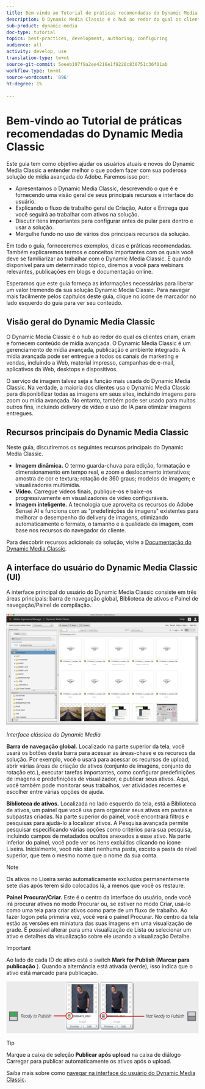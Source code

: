 ```yaml
---
title: Bem-vindo ao Tutorial de práticas recomendadas do Dynamic Media Classic
description: O Dynamic Media Classic é o hub ao redor do qual os clientes criam, criam e fornecem conteúdo de mídia avançada. Este tutorial de práticas recomendadas foi criado para ajudar os usuários atuais e novos do Dynamic Media Classic a entender melhor o que eles podem fazer com essa poderosa solução de mídia avançada do Adobe. Nesta parte do tutorial, você aprenderá o que é o Dynamic Media Classic e obterá uma breve análise dos recursos principais e da interface do usuário.
sub-product: dynamic-media
doc-type: tutorial
topics: best-practices, development, authoring, configuring
audience: all
activity: develop, use
translation-type: tm+mt
source-git-commit: 5eeeb197f9a2ee4216e1f9220c830751c36f01ab
workflow-type: tm+mt
source-wordcount: '896'
ht-degree: 1%

---
```



# Bem-vindo ao Tutorial de práticas recomendadas do Dynamic Media Classic

Este guia tem como objetivo ajudar os usuários atuais e novos do Dynamic Media Classic a entender melhor o que podem fazer com sua poderosa solução de mídia avançada do Adobe. Faremos isso por:

- Apresentamos o Dynamic Media Classic, descrevendo o que é e fornecendo uma visão geral de seus principais recursos e interface do usuário.
- Explicando o fluxo de trabalho geral de Criação, Autor e Entrega que você seguirá ao trabalhar com ativos na solução.
- Discutir itens importantes para configurar antes de pular para dentro e usar a solução.
- Mergulhe fundo no uso de vários dos principais recursos da solução.

Em todo o guia, forneceremos exemplos, dicas e práticas recomendadas. Também explicaremos termos e conceitos importantes com os quais você deve se familiarizar ao trabalhar com o Dynamic Media Classic. E quando disponível para um determinado tópico, diremos a você para webinars relevantes, publicações em blogs e documentação online.

Esperamos que este guia forneça as informações necessárias para liberar um valor tremendo da sua solução Dynamic Media Classic. Para navegar mais facilmente pelos capítulos deste guia, clique no ícone de marcador no lado esquerdo do guia para ver seu conteúdo.

## Visão geral do Dynamic Media Classic

O Dynamic Media Classic é o hub ao redor do qual os clientes criam, criam e fornecem conteúdo de mídia avançada. O Dynamic Media Classic é um gerenciamento de mídia avançada, publicação e ambiente integrado. A mídia avançada pode ser entregue a todos os canais de marketing e vendas, incluindo a Web, material impresso, campanhas de e-mail, aplicativos da Web, desktops e dispositivos.

O serviço de imagem talvez seja a função mais usada do Dynamic Media Classic. Na verdade, a maioria dos clientes usa o Dynamic Media Classic para disponibilizar todas as imagens em seus sites, incluindo imagens para zoom ou mídia avançada. No entanto, também pode ser usado para muitos outros fins, incluindo delivery de vídeo e uso de IA para otimizar imagens entregues.

## Recursos principais do Dynamic Media Classic

Neste guia, discutiremos os seguintes recursos principais do Dynamic Media Classic.

- **Imagem dinâmica.** O termo guarda-chuva para edição, formatação e dimensionamento em tempo real, e zoom e deslocamento interativos; amostra de cor e textura; rotação de 360 graus; modelos de imagem; e visualizadores multimídia.
- **Vídeo.** Carregue vídeos finais, publique-os e baixe-os progressivamente em visualizadores de vídeo configuráveis.
- **Imagem inteligente.** A tecnologia que aproveita os recursos do Adobe Sensei AI e funciona com as &quot;predefinições de imagens&quot; existentes para melhorar o desempenho do delivery de imagens, otimizando automaticamente o formato, o tamanho e a qualidade da imagem, com base nos recursos do navegador do cliente.

Para descobrir recursos adicionais da solução, visite a [Documentação do Dynamic Media Classic](https://docs.adobe.com/content/help/en/dynamic-media-classic/using/intro/introduction.html).

## A interface do usuário do Dynamic Media Classic (UI)

A interface principal do usuário do Dynamic Media Classic consiste em três áreas principais: barra de navegação global, Biblioteca de ativos e Painel de navegação/Painel de compilação.

![imagem](assets/overview/overview-dmc-ui-ew.png)

_Interface clássica do Dynamic Media_

**Barra de navegação global.** Localizado na parte superior da tela, você usará os botões desta barra para acessar as áreas-chave e os recursos da solução. Por exemplo, você o usará para acessar os recursos de upload, abrir várias áreas de criação de ativos (conjunto de imagens, conjunto de rotação etc.), executar tarefas importantes, como configurar predefinições de imagens e predefinições de visualizador, e publicar seus ativos. Aqui, você também pode monitorar seus trabalhos, ver atividades recentes e escolher entre várias opções de ajuda.

**Biblioteca de ativos.** Localizada no lado esquerdo da tela, está a Biblioteca de ativos, um painel que você usa para organizar seus ativos em pastas e subpastas criadas. Na parte superior do painel, você encontrará filtros e pesquisas para ajudá-lo a localizar ativos. A Pesquisa avançada permite pesquisar especificando várias opções como critérios para sua pesquisa, incluindo campos de metadados ocultos anexados a esse ativo. Na parte inferior do painel, você pode ver os itens excluídos clicando no ícone Lixeira. Inicialmente, você não start nenhuma pasta, exceto a pasta de nível superior, que tem o mesmo nome que o nome da sua conta.

>[!NOTE]
>
>Os ativos no Lixeira serão automaticamente excluídos permanentemente sete dias após terem sido colocados lá, a menos que você os restaure.

**Painel Procurar/Criar.** Este é o centro da interface do usuário, onde você irá procurar ativos no modo Procurar ou, se estiver no modo Criar, usá-lo como uma tela para criar ativos como parte de um fluxo de trabalho. Ao fazer logon pela primeira vez, você verá o painel Procurar. No centro da tela estão as versões em miniatura das suas imagens em uma visualização de grade. É possível alterar para uma visualização de Lista ou selecionar um ativo e detalhes da visualização sobre ele usando a visualização Detalhe.

>[!IMPORTANT]
>
>Ao lado de cada ID de ativo está o switch **Mark for Publish (Marcar para publicação** ). Quando a alternância está ativada (verde), isso indica que o ativo está marcado para publicação.

![imagem](assets/overview/overview-mark-for-publish.png)

>[!TIP]
>
>Marque a caixa de seleção **Publicar após upload** na caixa de diálogo Carregar para publicar automaticamente os ativos após o upload.

Saiba mais sobre como [navegar na interface do usuário do Dynamic Media Classic](https://docs.adobe.com/content/help/en/dynamic-media-classic/using/getting-started/navigation-basics.html).
